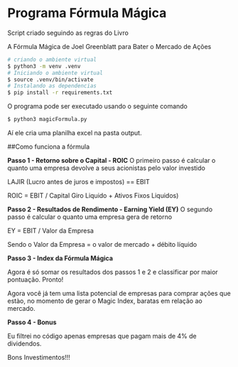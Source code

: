# Programa Fórmula Mágica

Script criado seguindo as regras do Livro

A Fórmula Mágica de Joel Greenblatt para Bater o Mercado de Ações

```bash
# criando o ambiente virtual
$ python3 -m venv .venv
# Iniciando o ambiente virtual
$ source .venv/bin/activate
# Instalando as dependencias
$ pip install -r requirements.txt
```

O programa pode ser executado usando o seguinte comando
```bash
$ python3 magicFormula.py
```

Aí ele cria uma planilha excel na pasta output.

##Como funciona a fórmula

**Passo 1 - Retorno sobre o Capital - ROIC**
O primeiro passo é calcular o quanto uma empresa devolve a seus acionistas pelo valor investido

LAJIR (Lucro antes de juros e impostos) == EBIT

ROIC = EBIT / Capital Giro Liquido + Ativos Fixos Liquidos)

**Passo 2 - Resultados de Rendimento - Earning Yield (EY)**
O segundo passo é calcular o quanto uma empresa gera de retorno

EY = EBIT / Valor da Empresa

Sendo o Valor da Empresa = o valor de mercado + débito líquido

**Passo 3 - Index da Fórmula Mágica**

Agora é só somar os resultados dos passos 1 e 2 e classificar por maior pontuação.
Pronto!

Agora você já tem uma lista potencial de empresas para comprar ações que estào, no momento de gerar o Magic Index, baratas em relação ao mercado.

**Passo 4 - Bonus**

Eu filtrei no código apenas empresas que pagam mais de 4% de dividendos.

Bons Investimentos!!!


